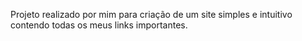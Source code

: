 Projeto realizado por mim para criação de um site simples e intuitivo contendo todas os meus links importantes.